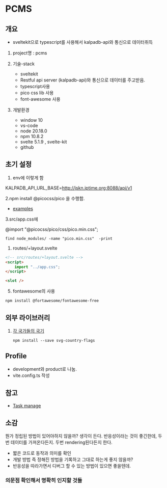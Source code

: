# PCMS

## 개요

- sveltekit으로 typescript를 사용해서 kalpadb-api와 통신으로 데이터취득

1. project명 : pcms

2. 기술-stack
    - sveltekit
    - Restful api server (kalpadb-api)와 통신으로 데이터를 주고받음.
    - typescript사용
    - pico css lib 사용
    - font-awesome 사용

3. 개발환경
    - window 10
    - vs-code
    - node 20.18.0
    - npm 10.8.2
    - svelte 5.1.9 , svelte-kit
    - github

## 초기 설정

1. env에 이렇게 함

  KALPADB_API_URL_BASE=<http://jskn.iptime.org:8088/api/v1>

2.npm install @picocss/pico 을 수행함.

- [examples](https://codesandbox.io/embed/4mrnhq?)

3.src/app.css에
  
@import "@picocss/pico/css/pico.min.css";

```shell
find node_modules/ -name "pico.min.css"  -print
```

1. routes/+layout.svelte

```html
<!-- src/routes/+layout.svelte -->
<script>
    import "../app.css";
</script>

<slot />
```

5. fontawesome의 사용

```shell
npm install @fortawesome/fontawesome-free
```

## 외부 라이브러리

1. [각 국가들의 국기](https://github.com/hampusborgos/country-flags/tree/main)

   ```shell
   npm install --save svg-country-flags
   ```

## Profile

- development와 product로 나눔.
- vite.config.ts 작성

## 참고

- [Task manage](https://www.youtube.com/watch?v=uSWMvDPpG0k)

## 소감

뭔가 정립된 방법이 있어야하지 않을까? 생각이 든다. 반응성이라는 것이 좋긴한데, 두번 데이터를 가져온다든지.
두번 rendering된다든지 한다.

- 짧은 코드로 동작과 의미를 확인
- 개발 방법 즉 정해진 방법을 기록하고 그대로 하는게 좋지 않을까?
- 반응성을 따라가면서 디버그 할 수 있는 방법이 있으면 좋을텐데.

### 의문점 확인해서 명확히 인지할 것들
